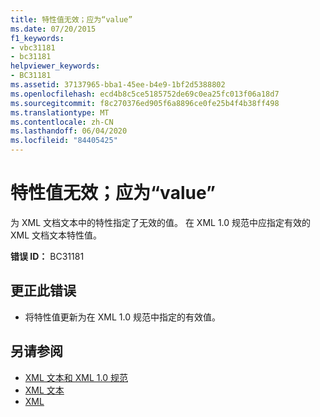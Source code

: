 ```yaml
---
title: 特性值无效；应为“value”
ms.date: 07/20/2015
f1_keywords:
- vbc31181
- bc31181
helpviewer_keywords:
- BC31181
ms.assetid: 37137965-bba1-45ee-b4e9-1bf2d5388802
ms.openlocfilehash: ecd4b8c5ce5185752de69c0ea25fc013f06a18d7
ms.sourcegitcommit: f8c270376ed905f6a8896ce0fe25b4f4b38ff498
ms.translationtype: MT
ms.contentlocale: zh-CN
ms.lasthandoff: 06/04/2020
ms.locfileid: "84405425"
---
```

# <a name="attribute-value-is-not-valid-expecting-value"></a>特性值无效；应为“value”
为 XML 文档文本中的特性指定了无效的值。 在 XML 1.0 规范中应指定有效的 XML 文档文本特性值。  
  
 **错误 ID：** BC31181  
  
## <a name="to-correct-this-error"></a>更正此错误  
  
- 将特性值更新为在 XML 1.0 规范中指定的有效值。  
  
## <a name="see-also"></a>另请参阅

- [XML 文本和 XML 1.0 规范](../programming-guide/language-features/xml/xml-literals-and-the-xml-1-0-specification.md)
- [XML 文本](../language-reference/xml-literals/index.md)
- [XML](../programming-guide/language-features/xml/index.md)
